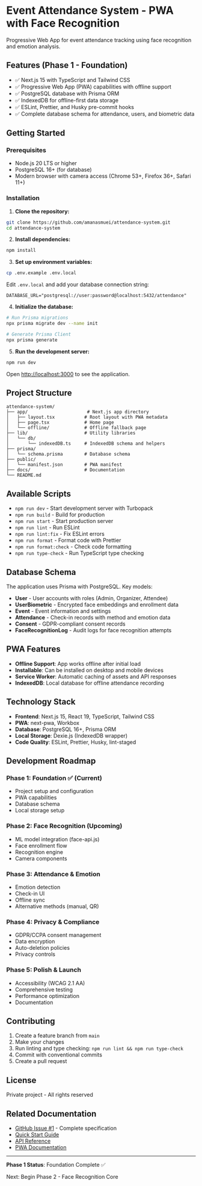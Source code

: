 # Event Attendance System - PWA with Face Recognition

Progressive Web App for event attendance tracking using face recognition and emotion analysis.

## Features (Phase 1 - Foundation)

- ✅ Next.js 15 with TypeScript and Tailwind CSS
- ✅ Progressive Web App (PWA) capabilities with offline support
- ✅ PostgreSQL database with Prisma ORM
- ✅ IndexedDB for offline-first data storage
- ✅ ESLint, Prettier, and Husky pre-commit hooks
- ✅ Complete database schema for attendance, users, and biometric data

## Getting Started

### Prerequisites

- Node.js 20 LTS or higher
- PostgreSQL 16+ (for database)
- Modern browser with camera access (Chrome 53+, Firefox 36+, Safari 11+)

### Installation

1. **Clone the repository:**

```bash
git clone https://github.com/amanasmuei/attendance-system.git
cd attendance-system
```

2. **Install dependencies:**

```bash
npm install
```

3. **Set up environment variables:**

```bash
cp .env.example .env.local
```

Edit `.env.local` and add your database connection string:

```env
DATABASE_URL="postgresql://user:password@localhost:5432/attendance"
```

4. **Initialize the database:**

```bash
# Run Prisma migrations
npx prisma migrate dev --name init

# Generate Prisma Client
npx prisma generate
```

5. **Run the development server:**

```bash
npm run dev
```

Open [http://localhost:3000](http://localhost:3000) to see the application.

## Project Structure

```
attendance-system/
├── app/                      # Next.js app directory
│   ├── layout.tsx           # Root layout with PWA metadata
│   ├── page.tsx             # Home page
│   └── offline/             # Offline fallback page
├── lib/                     # Utility libraries
│   └── db/
│       └── indexedDB.ts     # IndexedDB schema and helpers
├── prisma/
│   └── schema.prisma        # Database schema
├── public/
│   └── manifest.json        # PWA manifest
├── docs/                    # Documentation
└── README.md
```

## Available Scripts

- `npm run dev` - Start development server with Turbopack
- `npm run build` - Build for production
- `npm run start` - Start production server
- `npm run lint` - Run ESLint
- `npm run lint:fix` - Fix ESLint errors
- `npm run format` - Format code with Prettier
- `npm run format:check` - Check code formatting
- `npm run type-check` - Run TypeScript type checking

## Database Schema

The application uses Prisma with PostgreSQL. Key models:

- **User** - User accounts with roles (Admin, Organizer, Attendee)
- **UserBiometric** - Encrypted face embeddings and enrollment data
- **Event** - Event information and settings
- **Attendance** - Check-in records with method and emotion data
- **Consent** - GDPR-compliant consent records
- **FaceRecognitionLog** - Audit logs for face recognition attempts

## PWA Features

- **Offline Support**: App works offline after initial load
- **Installable**: Can be installed on desktop and mobile devices
- **Service Worker**: Automatic caching of assets and API responses
- **IndexedDB**: Local database for offline attendance recording

## Technology Stack

- **Frontend**: Next.js 15, React 19, TypeScript, Tailwind CSS
- **PWA**: next-pwa, Workbox
- **Database**: PostgreSQL 16+, Prisma ORM
- **Local Storage**: Dexie.js (IndexedDB wrapper)
- **Code Quality**: ESLint, Prettier, Husky, lint-staged

## Development Roadmap

### Phase 1: Foundation ✅ (Current)

- Project setup and configuration
- PWA capabilities
- Database schema
- Local storage setup

### Phase 2: Face Recognition (Upcoming)

- ML model integration (face-api.js)
- Face enrollment flow
- Recognition engine
- Camera components

### Phase 3: Attendance & Emotion

- Emotion detection
- Check-in UI
- Offline sync
- Alternative methods (manual, QR)

### Phase 4: Privacy & Compliance

- GDPR/CCPA consent management
- Data encryption
- Auto-deletion policies
- Privacy controls

### Phase 5: Polish & Launch

- Accessibility (WCAG 2.1 AA)
- Comprehensive testing
- Performance optimization
- Documentation

## Contributing

1. Create a feature branch from `main`
2. Make your changes
3. Run linting and type checking: `npm run lint && npm run type-check`
4. Commit with conventional commits
5. Create a pull request

## License

Private project - All rights reserved

## Related Documentation

- [GitHub Issue #1](https://github.com/amanasmuei/attendance-system/issues/1) - Complete specification
- [Quick Start Guide](docs/QUICK_START_GUIDE.md)
- [API Reference](docs/API_REFERENCE_CHEATSHEET.md)
- [PWA Documentation](docs/PWA_FACE_RECOGNITION_DOCUMENTATION.md)

---

**Phase 1 Status**: Foundation Complete ✅

Next: Begin Phase 2 - Face Recognition Core
